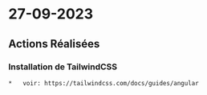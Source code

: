 # 27-09-2023

## Actions Réalisées

### Installation de TailwindCSS
    *   voir: https://tailwindcss.com/docs/guides/angular


<!-- ## Commentaires

- [Ajoutez des commentaires ou des explications supplémentaires pour clarifier les actions.]

## Captures d'Écran (le cas échéant)

![Nom de la capture d'écran](../../assets/images/image.png)

[Explication de la capture d'écran si nécessaire.] -->